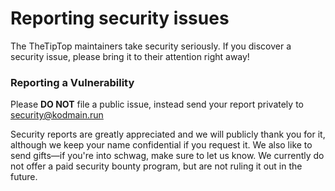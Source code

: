 # Reporting security issues

The TheTipTop maintainers take security seriously. If you discover a security issue, please bring it to their attention right away!

### Reporting a Vulnerability

Please **DO NOT** file a public issue, instead send your report privately to security@kodmain.run

Security reports are greatly appreciated and we will publicly thank you for it, although we keep your name confidential if you request it. We also like to send gifts—if you're into schwag, make sure to let us know. We currently do not offer a paid security bounty program, but are not ruling it out in the future.
